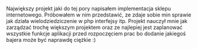 Największy projekt jaki do tej pory napisałem implementacja sklepu internetowego. Próbowałem w nim przedstawić, ze zdaje sobie min sprawie jak działa wielodziedziczenie  w php interfejsy itp. Projekt nauczył mnie jak zarządzać trochę większym projektem oraz ze najlepiej jest zaplanować wszystkie funkcje aplikacji przed rozpoczęciem prac bo dodanie jakiegoś bajera może być naprawdę ciężkie :)
